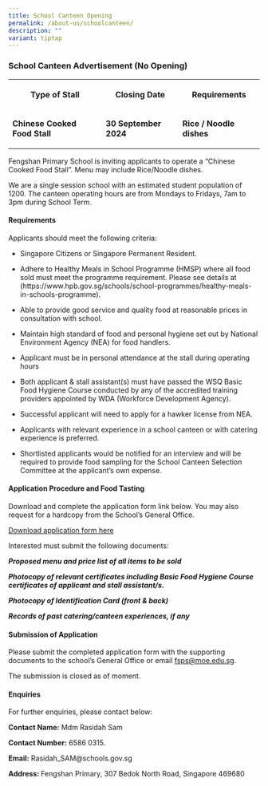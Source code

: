 ```yaml
---
title: School Canteen Opening
permalink: /about-us/schoolcanteen/
description: ""
variant: tiptap
---
```

<h3>School Canteen Advertisement (No Opening)</h3>
<table style="minWidth: 75px">
<colgroup>
<col>
<col>
<col>
</colgroup>
<tbody>
<tr>
<th rowspan="1" colspan="1">
<p>Type of Stall</p>
</th>
<th rowspan="1" colspan="1">
<p>Closing Date</p>
</th>
<th rowspan="1" colspan="1">
<p>Requirements</p>
</th>
</tr>
<tr>
<td rowspan="1" colspan="1">
<p><strong>Chinese Cooked Food Stall</strong>
</p>
</td>
<td rowspan="1" colspan="1">
<p><strong>30 September 2024</strong>
</p>
</td>
<td rowspan="1" colspan="1">
<p><strong>Rice / Noodle dishes</strong>
</p>
</td>
</tr>
</tbody>
</table>
<p>Fengshan Primary School is inviting applicants to operate a “Chinese Cooked
Food Stall”. Menu may include Rice/Noodle dishes.</p>
<p>We are a single session school with an estimated student population of
1200. The canteen operating hours are from Mondays to Fridays, 7am to 3pm
during School Term.</p>
<h4>Requirements</h4>
<p>Applicants should meet the following criteria:</p>
<ul data-tight="true" class="tight">
<li>
<p>Singapore Citizens or Singapore Permanent Resident.</p>
</li>
<li>
<p>Adhere to Healthy Meals in School Programme (HMSP) where all food sold
must meet the programme requirement. Please see details at (https://www.hpb.gov.sg/schools/school-programmes/healthy-meals-in-schools-programme).</p>
</li>
<li>
<p>Able to provide good service and quality food at reasonable prices in
consultation with school.</p>
</li>
<li>
<p>Maintain high standard of food and personal hygiene set out by National
Environment Agency (NEA) for food handlers.</p>
</li>
<li>
<p>Applicant must be in personal attendance at the stall during operating
hours</p>
</li>
<li>
<p>Both applicant &amp; stall assistant(s) must have passed the WSQ Basic
Food Hygiene Course conducted by any of the accredited training providers
appointed by WDA (Workforce Development Agency).</p>
</li>
<li>
<p>Successful applicant will need to apply for a hawker license from NEA.</p>
</li>
<li>
<p>Applicants with relevant experience in a school canteen or with catering
experience is preferred.</p>
</li>
<li>
<p>Shortlisted applicants would be notified for an interview and will be
required to provide food sampling for the School Canteen Selection Committee
at the applicant’s own expense.</p>
</li>
</ul>
<h4>Application Procedure and Food Tasting</h4>
<p>Download and complete the application form link below. You may also request
for a hardcopy from the School’s General Office.</p>
<p><a href="/files/Fengshan%20Document%20Links/Canteen%20Application/application_form_for_canteen__fsps_.pdf" rel="noopener noreferrer nofollow" target="_blank">Download application form here</a>
</p>
<p>Interested must submit the following documents:</p>
<p><strong><em>Proposed menu and price list of all items to be sold</em></strong>
</p>
<p><strong><em>Photocopy of relevant certificates including Basic Food Hygiene Course certificates of applicant and stall assistant/s.</em></strong>
</p>
<p><strong><em>Photocopy of Identification Card (front &amp; back)</em></strong>
</p>
<p><strong><em>Records of past catering/canteen experiences, if any</em></strong>
</p>
<p></p>
<h4>Submission of Application</h4>
<p>Please submit the completed application form with the supporting documents
to the school’s General Office or email <a href="mailto:fsps@moe.edu.sg" rel="noopener noreferrer nofollow" target="_blank">fsps@moe.edu.sg</a>.</p>
<p>The submission is closed as of moment.</p>
<h4>Enquiries</h4>
<p>For further enquiries, please contact below:</p>
<p><strong>Contact Name:</strong> Mdm Rasidah Sam</p>
<p><strong>Contact Number:</strong> 6586 0315.</p>
<p><strong>Email:</strong> Rasidah_SAM@schools.gov.sg</p>
<p><strong>Address: </strong>Fengshan Primary, 307 Bedok North Road, Singapore
469680</p>